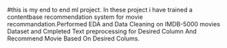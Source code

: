 #this is my end to end ml project.
In these project i have trained a contentbase recommendation system for movie recommandation.Performed EDA and Data Cleaning on IMDB-5000 movies Dataset and Cmpleted Text preprocessing for Desired Column And Recommend Movie Based On Desired Colums.
